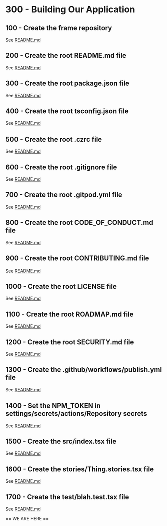 # 300 - Building Our Application

## 100 - Create the frame repository

See [README.md](./100/README.md)

## 200 - Create the root README.md file

See [README.md](./200/README.md)

## 300 - Create the root package.json file

See [README.md](./300/README.md)

## 400 - Create the root tsconfig.json file

See [README.md](./400/README.md)

## 500 - Create the root .czrc file

See [README.md](./500/README.md)

## 600 - Create the root .gitignore file

See [README.md](./600/README.md)

## 700 - Create the root .gitpod.yml file

See [README.md](./700/README.md)

## 800 - Create the root CODE_OF_CONDUCT.md file

See [README.md](./800/README.md)

## 900 - Create the root CONTRIBUTING.md file

See [README.md](./900/README.md)

## 1000 - Create the root LICENSE file

See [README.md](./1000/README.md)

## 1100 - Create the root ROADMAP.md file

See [README.md](./1100/README.md)

## 1200 - Create the root SECURITY.md file

See [README.md](./1200/README.md)

## 1300 - Create the .github/workflows/publish.yml file

See [README.md](./1300/README.md)

## 1400 - Set the NPM_TOKEN in settings/secrets/actions/Repository secrets

See [README.md](./1400/README.md)

## 1500 - Create the src/index.tsx file

See [README.md](./1500/README.md)

## 1600 - Create the stories/Thing.stories.tsx file

See [README.md](./1600/README.md)

## 1700 - Create the test/blah.test.tsx file

See [README.md](./1700/README.md)

== WE ARE HERE ==
